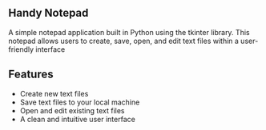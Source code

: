 ## Handy Notepad
A simple notepad application built in Python using the tkinter library. This notepad allows users to create, save, open, and edit text files within a user-friendly interface

## Features
* Create new text files
* Save text files to your local machine
* Open and edit existing text files
* A clean and intuitive user interface
